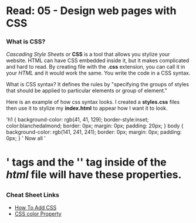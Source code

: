 # Read: 05 - Design web pages with CSS

### What is CSS?

_Cascading Style Sheets_ or **CSS** is a tool that allows you stylize your website. HTML can have CSS embedded inside it, but it makes complicated and hard to read. By creating file with the **.css** extension, you can call it in your *HTML* and it would work the same. You write the code in a CSS syntax.

What is CSS syntax? It defines the rules by "specifying the groups of styles that should be applied to particular elements or group of element."

Here is an example of how css syntax looks. I created a **styles.css** files then use it to stylize my **index.html** to appear how I want it to look.

'h1 {
    background-color: rgb(41, 41, 129);
    border-style:inset;
    color:blanchedalmond;
    border: 0px;
    margin: 0px;
    padding: 20px;
    }
body {
    background-color: rgb(141, 241, 241);
    border: 0px;
    margin: 0px;
    padding: 0px;
}
'
Now all '<h1>' tags and the '<body>' tag inside of the *html* file will have these properties.

### Cheat Sheet Links

- [How To Add CSS](https://www.w3schools.com/css/css_howto.asp)
- [CSS color Property](https://www.w3schools.com/cssref/pr_text_color.asp)

